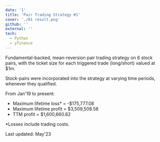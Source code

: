 ```yaml
---
date: '1'
title: 'Pair Trading Strategy #1'
cover: './01 result.png'
github: ''
external: ''
tech:
  - Python
  - yfinance
---
```


Fundamental-backed, mean-reversion pair trading strategy on 6 stock pairs, with the ticket size for each triggered trade (long/short) valued at $1m.

Stock-pairs were incorporated into the strategy at varying time periods, whenever they qualified.

From Jan'19 to present:

- Maximum lifetime loss\* = -$175,777.08
- Maximum lifetime profit = $3,509,508.58
- TTM profit = $1,600,660.82

\*Losses include trading costs.

Last updated: May'23
